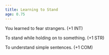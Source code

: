 ```yaml
---
title: Learning to Stand
age: 0.75
---
```

You learned to fear strangers. (+1 INT)

To stand while holding on to something. (+1 STR)

To understand simple sentences. (+1 COM)
